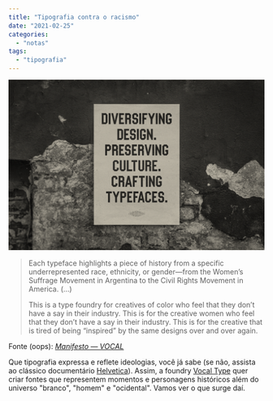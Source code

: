```yaml
---
title: "Tipografia contra o racismo"
date: "2021-02-25"
categories: 
  - "notas"
tags: 
  - "tipografia"
---
```


[![](images/vocal-home-02.png)](https://www.vocaltype.co/manifesto)

> Each typeface highlights a piece of history from a specific underrepresented race, ethnicity, or gender—from the Women’s Suffrage Movement in Argentina to the Civil Rights Movement in America. (…)
> 
> This is a type foundry for creatives of color who feel that they don’t have a say in their industry. This is for the creative women who feel that they don’t have a say in their industry. This is for the creative that is tired of being “inspired” by the same designs over and over again.

Fonte (oops): _[Manifesto — VOCAL](https://www.vocaltype.co/manifesto)_

Que tipografia expressa e reflete ideologias, você já sabe (se não, assista ao clássico documentário [Helvetica](https://www.hustwit.com/helvetica/)). Assim, a foundry [Vocal Type](https://www.vocaltype.co/) quer criar fontes que representem momentos e personagens históricos além do universo "branco", "homem" e "ocidental". Vamos ver o que surge daí.
